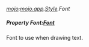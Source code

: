 _[mojo](../../modules/mojo/mojo-module.md):[mojo.app](../../modules/mojo/mojo-app.md).[Style](../../modules/mojo/mojo-app-style.md).Font_
##### Property Font:[Font](../../modules/mojo/mojo-graphics-font.md)
Font to use when drawing text.
